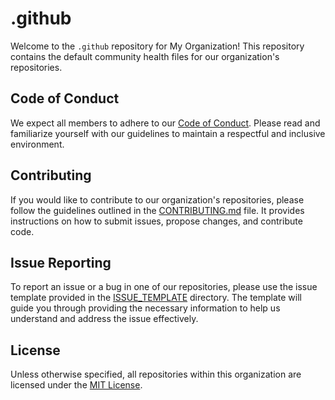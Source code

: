 # .github

Welcome to the `.github` repository for My Organization! This repository contains the default community health files for our organization's repositories.

## Code of Conduct

We expect all members to adhere to our [Code of Conduct](./CODE_OF_CONDUCT.md). Please read and familiarize yourself with our guidelines to maintain a respectful and inclusive environment.

## Contributing

If you would like to contribute to our organization's repositories, please follow the guidelines outlined in the [CONTRIBUTING.md](./CONTRIBUTING.md) file. It provides instructions on how to submit issues, propose changes, and contribute code.

## Issue Reporting

To report an issue or a bug in one of our repositories, please use the issue template provided in the [ISSUE_TEMPLATE](./ISSUE_TEMPLATE) directory. The template will guide you through providing the necessary information to help us understand and address the issue effectively.


## License

Unless otherwise specified, all repositories within this organization are licensed under the [MIT License](https://opensource.org/licenses/MIT).

